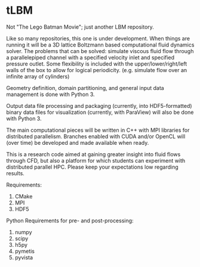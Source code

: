 # tLBM
Not "The Lego Batman Movie"; just another LBM repository.

Like so many repositories, this one is under development.  When things are running it will be a 3D lattice Boltzmann based computational fluid dynamics solver.  The problems that can be solved: simulate viscous fluid flow through a parallelepiped channel with a specified velocity inlet and specified pressure outlet.  Some flexibility is included with the upper/lower/right/left walls of the box to allow for logical periodicity. (e.g. simulate flow over an infinite array of cylinders)  

Geometry definition, domain partitioning, and general input data management is done with Python 3. 

Output data file processing and packaging (currently, into HDF5-formatted) binary data files for visualization (currently, with ParaView) will also be done with Python 3.

The main computational pieces will be written in C++ with MPI libraries for distributed parallelism.  Branches enabled with CUDA and/or OpenCL will (over time) be developed and made available when ready.

This is a research code aimed at gaining greater insight into fluid flows through CFD, but also a platform for which students can experiment with distributed parallel HPC.  Please keep your expectations low regarding results.

Requirements:
1. CMake
2. MPI
3. HDF5

Python Requirements for pre- and post-processing:
1. numpy
2. scipy
3. h5py
4. pymetis
5. pyvista

